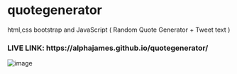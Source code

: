 # quotegenerator
html,css bootstrap and JavaScript ( Random Quote Generator + Tweet text ) 

<h3> LIVE LINK: https://alphajames.github.io/quotegenerator/ </h3> 

![image](https://user-images.githubusercontent.com/56250943/113716600-5a507480-971d-11eb-93e0-00495bc3a515.png)

